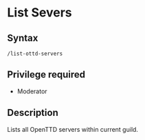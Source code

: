 # List Severs

## Syntax

`/list-ottd-servers`

## Privilege required

- Moderator

## Description

Lists all OpenTTD servers within current guild.